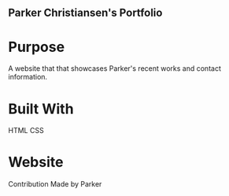 ## Parker Christiansen's Portfolio
# Purpose
A website that that showcases Parker's recent works and contact information.

# Built With
HTML
CSS

# Website


Contribution
Made by Parker
